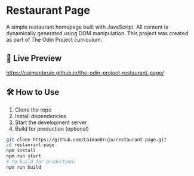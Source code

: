 # Restaurant Page

A simple restaurant homepage built with JavaScript. All content is dynamically generated using DOM manipulation. This project was created as part of The Odin Project curriculum.

## 🚀 Live Preview

https://caimanbrujo.github.io/the-odin-project-restaurant-page/

## 🛠 How to Use

1. Clone the repo  
2. Install dependencies  
3. Start the development server  
4. Build for production (optional)

```bash
git clone https://github.com/CaimanBrujo/restaurant-page.git
cd restaurant-page
npm install
npm run start
# To build for production:
npm run build
